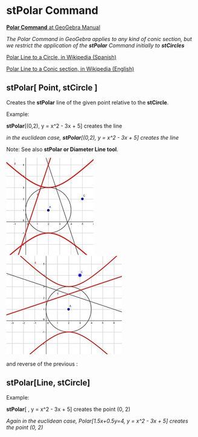 # stPolar Command

[<b>Polar Command</b> at GeoGebra Manual](https://wiki.geogebra.org/en/Polar_Command)

  <i> The Polar Command in GeoGebra applies to any kind of conic section, but we restrict the application of the <b>stPolar</b> Command initially to <b>stCircles</b>  </i>
  
   [Polar Line to a Circle, in Wikipedia (Spanish)](https://es.wikipedia.org/wiki/Recta_polar)
   
   [Polar Line to a Conic section, in Wikipedia (English)](https://en.wikipedia.org/wiki/Pole_and_polar)
   
   
## stPolar[ Point, stCircle ]
 Creates the <b>stPolar</b> line of the given point relative to the <b>stCircle</b>. 
 
  Example: 
  
 <b>stPolar</b>[(0,2), y = x^2 - 3x + 5] creates the line 
  
  <i> in the euclidean case, <b>stPolar</b>[(0,2), y = x^2 - 3x + 5] creates the line  </i>

Note: See also  <b>stPolar or Diameter Line tool</b>.

![stPolarLine_1](https://github.com/probaxeoxebra/probaMinkoski/blob/master/Comandos/Images/stPolarLine_Test.JPG) ![stPolarLine_2](https://github.com/probaxeoxebra/probaMinkoski/blob/master/Comandos/Images/stPolarLine_Test2.JPG)

and reverse of the previous :

## stPolar[Line, stCircle]

 Example: 
 
 <b>stPolar</b>[   , y = x^2 - 3x + 5] creates the point (0, 2)
    
  <i> Again in the euclidean case, Polar[1.5x+0.5y=4, y = x^2 - 3x + 5] creates the point (0, 2)</i>    
    

    
    
  
 

